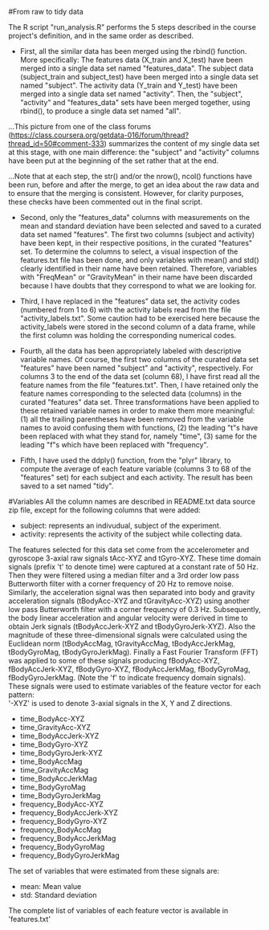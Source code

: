 #From raw to tidy data

The R script "run_analysis.R" performs the 5 steps described in the course project's definition, and in the same order as described.

* First, all the similar data has been merged using the rbind() function. More specifically: The features data (X_train and X_test) have been merged into a single data set named "features_data". 
The subject data (subject_train and subject_test) have been merged into a single data set named "subject". 
The activity data (Y_train and Y_test) have been merged into a single data set named "activity".
Then, the "subject", "activity" and "features_data" sets have been merged together, using rbind(), to produce a single data set named "all".

...This picture from one of the class forums (https://class.coursera.org/getdata-016/forum/thread?thread_id=50#comment-333) summarizes the content of my single data set at this stage, with one main difference: the "subject" and "activity" columns 
have been put at the beginning of the set rather that at the end.

...Note that at each step, the str() and/or the nrow(), ncol() functions have been run, before and after the merge, to get an idea about the raw data and to ensure that the merging is consistent. However, for clarity purposes, these checks have been commented out in the final script.

* Second, only the "features_data" columns with measurements on the mean and standard deviation have been selected and saved to a curated data set named "features". The first two columns (subject and activity) have been kept, in their respective positions, in the curated "features" set. To determine the columns to select, a visual inspection of the features.txt file has been done, and only variables with mean() and std() clearly 
identified in their name have been retained. Therefore, variables with "FreqMean" or "GravityMean" in their name have been discarded because I have doubts that they correspond to what we are looking for.

* Third, I have replaced in the "features" data set, the activity codes (numbered from 1 to 6) with the activity labels read from the file "activity_labels.txt".
Some caution had to be exercised here because the activity_labels were stored in the second column of a data frame, while the first column was holding the corresponding numerical codes. 

* Fourth, all the data has been appropriately labeled with descriptive variable names. Of course, the first two columns of the curated data set "features" have been named "subject" and "activity", respectively. For columns 3 to the end of the data set (column 68), I have first read all the feature names from the file "features.txt". Then, I have retained only the feature names corresponding to the selected data (columns) in the curated "features" data set. Three transformations have been applied to these retained variable names in order to make them more meaningful: 
(1) all the trailing parentheses have been removed from the variable names to avoid confusing them with functions, 
(2) the leading "t"s have been replaced with what they stand for, namely "time",
(3) same for the leading "f"s which have been replaced with "frequency".

* Fifth, I have used the ddply() function, from the "plyr" library, to compute the average of each feature variable (columns 3 to 68 of the "features" set) for each subject and each activity. The result has been saved to a set named "tidy".

#Variables
All the column names are described in README.txt data source zip file, except for the following columns that were added:
* subject: represents an indivudual, subject of the experiment.
* activity: represents the activity of the subject while collecting data.

The features selected for this data set come from the accelerometer and gyroscope 3-axial raw signals tAcc-XYZ and tGyro-XYZ. 
These time domain signals (prefix 't' to denote time) were captured at a constant rate of 50 Hz. Then they were filtered using a median filter and a 3rd order low pass Butterworth filter with a corner frequency of 20 Hz to remove noise. Similarly, the acceleration signal was then separated into body and gravity acceleration signals (tBodyAcc-XYZ and tGravityAcc-XYZ) using another low pass Butterworth filter with a corner frequency of 0.3 Hz. 
Subsequently, the body linear acceleration and angular velocity were derived in time to obtain Jerk signals (tBodyAccJerk-XYZ and tBodyGyroJerk-XYZ). Also the magnitude of these three-dimensional signals were calculated using the Euclidean norm (tBodyAccMag, tGravityAccMag, tBodyAccJerkMag, tBodyGyroMag, tBodyGyroJerkMag). Finally a Fast Fourier Transform (FFT) was applied to some of these signals producing fBodyAcc-XYZ, fBodyAccJerk-XYZ, fBodyGyro-XYZ, 
fBodyAccJerkMag, fBodyGyroMag, fBodyGyroJerkMag. (Note the 'f' to indicate frequency domain signals). 
These signals were used to estimate variables of the feature vector for each pattern:  
'-XYZ' is used to denote 3-axial signals in the X, Y and Z directions.

* time_BodyAcc-XYZ
* time_GravityAcc-XYZ
* time_BodyAccJerk-XYZ
* time_BodyGyro-XYZ
* time_BodyGyroJerk-XYZ
* time_BodyAccMag
* time_GravityAccMag
* time_BodyAccJerkMag
* time_BodyGyroMag
* time_BodyGyroJerkMag
* frequency_BodyAcc-XYZ
* frequency_BodyAccJerk-XYZ
* frequency_BodyGyro-XYZ
* frequency_BodyAccMag
* frequency_BodyAccJerkMag
* frequency_BodyGyroMag
* frequency_BodyGyroJerkMag

The set of variables that were estimated from these signals are: 
* mean: Mean value
* std: Standard deviation

The complete list of variables of each feature vector is available in 'features.txt'

